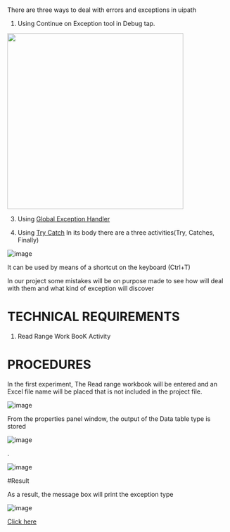 # 
There are three ways to deal with errors and exceptions in uipath
1) Using Continue on Exception tool in Debug tap.
   
<img src="https://github.com/user-attachments/assets/c0fca533-a80c-46e1-bf29-9e364620f5dc" width="400">


3) Using [Global Exception Handler](https://docs.uipath.com/studio/standalone/2023.4/user-guide/global-exception-handler)

4) Using [Try Catch](https://docs.uipath.com/activities/other/latest/workflow/try-catch)
In its body there are a three activities(Try, Catches, Finally)

![image](https://github.com/user-attachments/assets/c980fc33-d3f0-464d-b442-80c5bf7cbe5b)

It can be used by means of a shortcut on the keyboard (Ctrl+T)

In our project some mistakes will be on purpose made to see how will deal with them and what kind of exception will discover

# TECHNICAL REQUIREMENTS

1) Read Range Work BooK Activity

# PROCEDURES

In the first experiment, The Read range workbook will be entered and an Excel file name will be placed that is not included in the project file.

![image](https://github.com/user-attachments/assets/5e9fe409-e822-4937-8925-e66dd6bad745)

From the properties panel window, the output of the Data table type is stored

![image](https://github.com/user-attachments/assets/7e2734c8-caae-454b-b28f-394cc03ee0d2)

.


![image](https://github.com/user-attachments/assets/40aa9747-cc06-4e71-a3dc-a8ef66cbf441)

#Result

As a result, the message box will print the exception type

![image](https://github.com/user-attachments/assets/b0e18026-c2d1-4032-bea4-904688bc2a7a)

[Click here](https://drive.google.com/file/d/16EM6A0Z0Z60t9fCOAZfiwfkDX41XWFVX/view?usp=drive_link)










